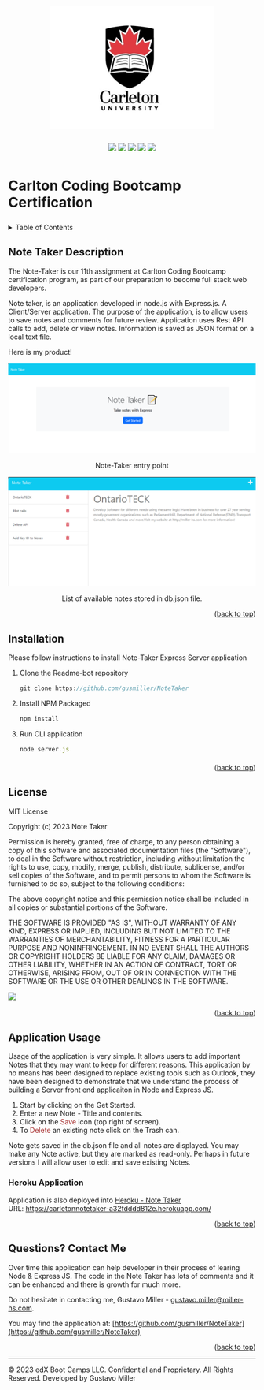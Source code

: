 <a id="readme-top" name="readme-top"></a>

<p align="center"><img src="./documents/Images/carleton-u-logo.jpg" height="250"></p>

<p align="center" style="margin-top:25px; margin-bottom:50px;">
	<a><img src="https://img.shields.io/static/v1.svg?label=javascript&message=Language&color=green"/></a>
	<a><img src="https://img.shields.io/static/v1.svg?label=nodejs&message=Server&color=purple"/></a>
	<a><img src="https://img.shields.io/static/v1.svg?label=github&message=Versions&color=cyan"/></a>
	<a><img src="https://img.shields.io/static/v1.svg?label=License&message=MIT&color=red"/></a>
	<a><img src="https://img.shields.io/static/v1.svg?label=ExpressJS&message=REST&color=burlywood"/></a>
</p>

# Carlton Coding Bootcamp Certification

<details style="margin-bottom: 25px; margin-top: 25px;">
	<summary>Table of Contents</summary>
	<ol>
		<li><a href="#Description">Note Taker Description</a></li>
		<li><a href="#installation">Installation</a></li>
		<li><a href="#license">License</a></li>
		<li><a href="#usage">Application Usage</a></li>
		<li><a href="#contactme">Questions? Contact Me!</a></li>
	</ol>
</details>
<div id="Description" style="margin-top: 25px;">

## Note Taker Description

The Note-Taker is our 11th assignment at Carlton Coding Bootcamp certification program, as part of our preparation to become full stack web developers.

Note taker, is an application developed in node.js with Express.js. A Client/Server application. The purpose of the application, is to allow users to save notes and comments for future review. Application uses Rest API calls to add, delete or view notes. Information is saved as JSON format on a local text file.

Here is my product!

<div style="margin-top: 15px;">
	<img src="./documents/Images/NOTE001.png">
	<p align="center">Note-Taker entry point</p>
</div>

<div style="margin-top: 15px;">
	<img src="./documents/Images/NOTE002.png">
	<p align="center">List of available notes stored in db.json file.</p>
</div>

</div>

<p align="right">(<a href="#readme-top">back to top</a>)</p>

<div id="installation" style="margin-bottom: 20px;margin-top: 20px;">

## Installation

Please follow instructions to install Note-Taker Express Server application

1. Clone the Readme-bot repository
	```js
	git clone https://github.com/gusmiller/NoteTaker
	```
2. Install NPM Packaged
	```js
	npm install
	```
3. Run CLI application
	```js
	node server.js
	```
</div>

<p align="right">(<a href="#readme-top">back to top</a>)</p>

<div id="license" style="margin-top: 25px;">

## License

MIT License

Copyright (c) 2023 Note Taker

Permission is hereby granted, free of charge, to any person obtaining a copy of this software and associated documentation files (the "Software"), to deal in the Software without restriction, including without limitation the rights to use, copy, modify, merge, publish, distribute, sublicense, and/or sell copies of the Software, and to permit persons to whom the Software is furnished to do so, subject to the following conditions:

The above copyright notice and this permission notice shall be included in all copies or substantial portions of the Software.

THE SOFTWARE IS PROVIDED "AS IS", WITHOUT WARRANTY OF ANY KIND, EXPRESS OR IMPLIED, INCLUDING BUT NOT LIMITED TO THE WARRANTIES OF MERCHANTABILITY, FITNESS FOR A PARTICULAR PURPOSE AND NONINFRINGEMENT. IN NO EVENT SHALL THE AUTHORS OR COPYRIGHT HOLDERS BE LIABLE FOR ANY CLAIM, DAMAGES OR OTHER LIABILITY, WHETHER IN AN ACTION OF CONTRACT, TORT OR OTHERWISE, ARISING FROM, OUT OF OR IN CONNECTION WITH THE SOFTWARE OR THE USE OR OTHER DEALINGS IN THE SOFTWARE.

<a><img src="https://img.shields.io/static/v1.svg?label=License&message=MIT&color=yellow"/></a>

<p align="right">(<a href="#readme-top">back to top</a>)</p>

</div>

<div id="usage" style="margin-top: 25px;">

## Application Usage

Usage of the application is very simple. It allows users to add important Notes that they may want to keep for different reasons. This application by no means has been designed to replace existing tools such as Outlook, they have been designed to demonstrate that we understand the process of building a Server front end applicaiton in Node and Express JS.

1. Start by clicking on the Get Started.
2. Enter a new Note - Title and contents.
3. Click on the <span style="color:brown;">Save</span> icon (top right of screen).
4. To <span style="color:brown;">Delete</span> an existing note click on the Trash can.

Note gets saved in the db.json file and all notes are displayed. You may make any Note active, but they are marked as read-only. Perhaps in future versions I will allow user to edit and save existing Notes.

### Heroku Application

Application is also deployed into [Heroku - Note Taker](https://carletonnotetaker-a32fdddd812e.herokuapp.com/)</br>
URL: https://carletonnotetaker-a32fdddd812e.herokuapp.com/

<p align="right">(<a href="#readme-top">back to top</a>)</p>

</div>

<div id="contactme" style="margin-top: 25px;">

## Questions? Contact Me 

Over time this application can help developer in their process of learing Node & Express JS. The code in the Note Taker has lots of comments and it can be enhanced and there is growth for much more.

Do not hesitate in contacting me, Gustavo Miller - gustavo.miller@miller-hs.com.

You may find the application at: [https://github.com/gusmiller/NoteTaker](https://github.com/gusmiller/NoteTaker)

<p align="right">(<a href="#readme-top">back to top</a>)</p>

</div>

---
© 2023 edX Boot Camps LLC. Confidential and Proprietary. All Rights Reserved. Developed by Gustavo Miller